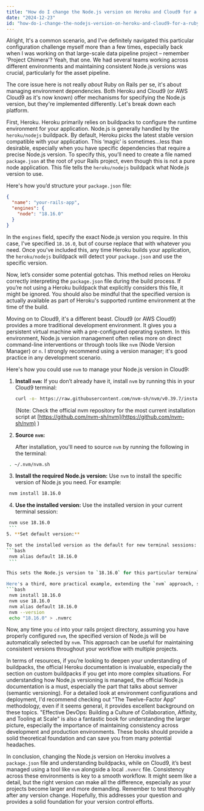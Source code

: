 ```yaml
---
title: "How do I change the Node.js version on Heroku and Cloud9 for a Ruby on Rails application?"
date: "2024-12-23"
id: "how-do-i-change-the-nodejs-version-on-heroku-and-cloud9-for-a-ruby-on-rails-application"
---
```


Alright,  It's a common scenario, and I've definitely navigated this particular configuration challenge myself more than a few times, especially back when I was working on that large-scale data pipeline project – remember 'Project Chimera'? Yeah, that one. We had several teams working across different environments and maintaining consistent Node.js versions was crucial, particularly for the asset pipeline.

The core issue here is not really *about* Ruby on Rails per se, it's about managing environment dependencies. Both Heroku and Cloud9 (or AWS Cloud9 as it's now known) offer mechanisms for specifying the Node.js version, but they're implemented differently. Let's break down each platform.

First, Heroku. Heroku primarily relies on buildpacks to configure the runtime environment for your application. Node.js is generally handled by the `heroku/nodejs` buildpack. By default, Heroku picks the latest stable version compatible with your application. This ‘magic’ is sometimes…less than desirable, especially when you have specific dependencies that require a precise Node.js version. To specify this, you’ll need to create a file named `package.json` at the root of your Rails project, even though this is not a pure node application. This file tells the `heroku/nodejs` buildpack what Node.js version to use.

Here's how you’d structure your `package.json` file:

```json
{
  "name": "your-rails-app",
  "engines": {
    "node": "18.16.0"
  }
}
```

In the `engines` field, specify the exact Node.js version you require. In this case, I've specified `18.16.0`, but of course replace that with whatever you need. Once you've included this, any time Heroku builds your application, the `heroku/nodejs` buildpack will detect your `package.json` and use the specific version.

Now, let’s consider some potential gotchas. This method relies on Heroku correctly interpreting the `package.json` file during the build process. If you’re not using a Heroku buildpack that explicitly considers this file, it might be ignored. You should also be mindful that the specified version is actually available as part of Heroku's supported runtime environment at the time of the build.

Moving on to Cloud9, it's a different beast. Cloud9 (or AWS Cloud9) provides a more traditional development environment. It gives you a persistent virtual machine with a pre-configured operating system. In this environment, Node.js version management often relies more on direct command-line interventions or through tools like `nvm` (Node Version Manager) or `n`. I strongly recommend using a version manager; it's good practice in any development scenario.

Here's how you could use `nvm` to manage your Node.js version in Cloud9:

1.  **Install `nvm`:**
    If you don’t already have it, install `nvm` by running this in your Cloud9 terminal:

    ```bash
    curl -o- https://raw.githubusercontent.com/nvm-sh/nvm/v0.39.7/install.sh | bash
    ```
    (Note: Check the official nvm repository for the most current installation script at [https://github.com/nvm-sh/nvm](https://github.com/nvm-sh/nvm) )

2.  **Source `nvm`:**

    After installation, you'll need to source `nvm` by running the following in the terminal:

   ```bash
    . ~/.nvm/nvm.sh
   ```

3.  **Install the required Node.js version:**
   Use `nvm` to install the specific version of Node.js you need. For example:
   ```bash
    nvm install 18.16.0
   ```

4.  **Use the installed version:**
   Use the installed version in your current terminal session:
   ```bash
    nvm use 18.16.0
    ```
5. **Set default version:**

   To set the installed version as the default for new terminal sessions:
   ```bash
    nvm alias default 18.16.0
    ```

This sets the Node.js version to `18.16.0` for this particular terminal session, and future sessions. It's worth noting that `nvm` operates at the user level. If you have multiple team members accessing the same Cloud9 environment, ensure everyone is aware of the Node.js version they need and that they set it correctly with `nvm`.

Here's a third, more practical example, extending the `nvm` approach, showing you how to set a particular version inside a project directory so that it’s automatically selected when you enter that directory. This approach is very handy for projects where particular version dependencies are crucial. Inside your Rails project directory:
```bash
    nvm install 18.16.0
    nvm use 18.16.0
    nvm alias default 18.16.0
    nvm --version
    echo "18.16.0" > .nvmrc
```

Now, any time you `cd` into your rails project directory, assuming you have properly configured `nvm`, the specified version of Node.js will be automatically selected by `nvm`. This approach can be useful for maintaining consistent versions throughout your workflow with multiple projects.

In terms of resources, if you’re looking to deepen your understanding of buildpacks, the official Heroku documentation is invaluable, especially the section on custom buildpacks if you get into more complex situations. For understanding how Node.js versioning is managed, the official Node.js documentation is a must, especially the part that talks about semver (semantic versioning). For a detailed look at environment configurations and deployment, I'd recommend checking out "The Twelve-Factor App" methodology, even if it seems general, it provides excellent background on these topics. "Effective DevOps: Building a Culture of Collaboration, Affinity, and Tooling at Scale" is also a fantastic book for understanding the larger picture, especially the importance of maintaining consistency across development and production environments. These books should provide a solid theoretical foundation and can save you from many potential headaches.

In conclusion, changing the Node.js version on Heroku involves a `package.json` file and understanding buildpacks, while on Cloud9, it’s best managed using a tool like `nvm` alongside a local `.nvmrc` file. Consistency across these environments is key to a smooth workflow. It might seem like a detail, but the right version can make all the difference, especially as your projects become larger and more demanding. Remember to test thoroughly after any version change. Hopefully, this addresses your question and provides a solid foundation for your version control efforts.
